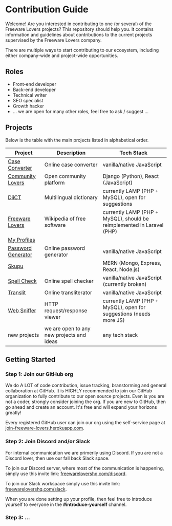 # Contribution Guide

Welcome! Are you interested in contributing to one (or several) of the Freeware Lovers projects? This repository should help you. It contains information and guidelines about contributions to the current projects supervised by the Freeware Lovers company.

There are multiple ways to start contributing to our ecosystem, including either company-wide and project-wide opportunities.

## Roles
- Front-end developer
- Back-end developer
- Technical writer
- SEO specialist
- Growth hacker
- ... we are open for many other roles, feel free to ask / suggest ...

## Projects

Below is the table with the main projects listed in alphabetical order.

Project | Description | Tech Stack
--- | --- | ---
[Case Converter](../../../CaseConverter) | Online case converter | vanilla/native JavaScript
[Community Lovers](../../../CommunityLovers) | Open community platform | Django (Python), React (JavaScript)
[DiiCT](../../../DiiCT) | Multilingual dictionary | currently LAMP (PHP + MySQL), open for suggestions
[Freeware Lovers](../../../FreewareLovers) | Wikipedia of free software | currently LAMP (PHP + MySQL), should be reimplemented in Laravel (PHP)
[My Profiles](../../../MyProfiles) | |
[Password Generator](../../../PasswordGenerator) | Online password generator | vanilla/native JavaScript
[Skupu](../../../Skupu) | | MERN (Mongo, Express, React, Node.js)
[Spell Check](../../../SpellCheck) | Online spell checker | vanilla/native JavaScript (currently broken)
[Translit](../../../Translit) | Online transliterator | vanilla/native JavaScript
[Web Sniffer](../../../WebSniffer) | HTTP request/response viewer | currently LAMP (PHP + MySQL), open for suggestions (needs more JS)
new projects | we are open to any new projects and ideas | any tech stack

## Getting Started

### Step 1: Join our GitHub org

We do A LOT of code contribution, issue tracking, branstorming and general collaboration at GitHub. It is HIGHLY recommended to join our GitHub organization to fully contribute to our open source projects. Even is you are not a coder, strongly consider joining the org. If you are new to GitHub, then go ahead and create an account. It's free and will expand your horizons greatly!

Every registered GitHub user can join our org using the self-service page at [join-freeware-lovers.herokuapp.com](https://join-freeware-lovers.herokuapp.com/).

### Step 2: Join Discord and/or Slack

For internal communication we are primerily using Discord. If you are not a Discord lover, then use our fall back Slack space.

To join our Discord server, where most of the communication is happening, simply use this invite link: [freewarelovershq.com/discord](https://freewarelovershq.com/discord).

To join our Slack workspace simply use this invite link: [freewarelovershq.com/slack](https://freewarelovershq.com/slack).

When you are done setting up your profile, then feel free to introduce yourself to everyone in the **#introduce-yourself** channel.

### Step 3: ...

